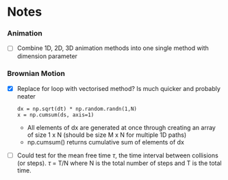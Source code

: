 # Notes

### Animation
- [ ] Combine 1D, 2D, 3D animation methods into one single method with dimension parameter

### Brownian Motion
- [x] Replace for loop with vectorised method? Is much quicker and probably neater
  ```
  dx = np.sqrt(dt) * np.random.randn(1,N)
  x = np.cumsum(ds, axis=1)
  ```
  - All elements of dx are generated at once through creating an array of size 1 x N (should be size M x N for multiple 1D paths)
  - np.cumsum() returns cumulative sum of elements of dx

- [ ] Could test for the mean free time $\tau$, the time interval between collisions (or steps). $\tau$ = T/N where N is the total number
of steps and T is the total time.
